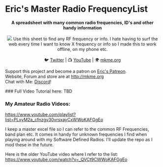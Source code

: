 # Eric's Master Radio FrequencyList

<p align="center">
<b>A spreadsheet with many common radio frequencies, ID's and other handy information</b><br>
<br>
<img src="https://github.com/MKme/AmatuerRadioMasterFrequencyList/blob/master/pic/Capture.PNG"/>
Use this sheet to find any RF frequency or info. I hate having to surf the web every time I want to know X frequency or info so I made this to work offline, on my phone etc.  <br>
<br>🐦 <a href="https://twitter.com/mkmeorg">Twitter</a>
| 📺 <a href="https://www.youtube.com/mkmeorg">YouTube</a>
| 🌍 <a href="http://www.mkme.org">mkme.org</a><br>

Support this project and become a patron on <a href="http://mkme.org/patreon">Eric's Patreon</a>.<br>
Website, Forum and store are at http://mkme.org <br>
Chat with Me: <a href="https://discord.gg/j9S4Fgv">Discord</a></b>!
</p>
### Full Video Tutorial here:
TBD

### My Amateur Radio Videos:
https://www.youtube.com/playlist?list=PLxyM2a_cfnzgv30vrsxayCxWWoKAFGgEo

I keep a master excel file so I can refer to the common RF Frequencies, band plan etc.
It comes in handy for unknown frequencies I find when playing around with my Software Defined Radios.
I'll update the repo as I mod these in the future.

Here is the older YouTube video where I refer to the list:
https://www.youtube.com/watch?v=_QVCt9CWWoKAFGgEo